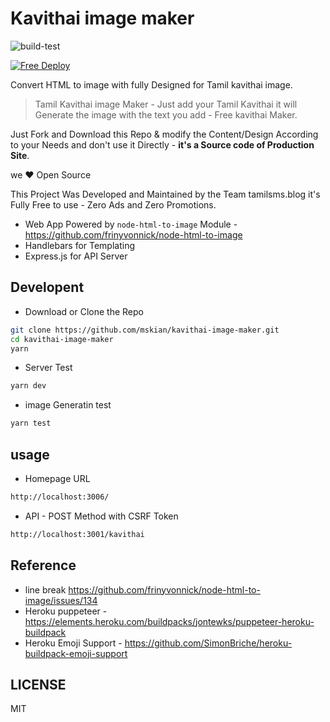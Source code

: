 # Kavithai image maker

![build-test](https://github.com/mskian/kavithai-image-maker/workflows/build-test/badge.svg)  

[![Free Deploy](https://www.herokucdn.com/deploy/button.svg)](https://heroku.com/deploy?template=https://github.com/mskian/kavithai-image-maker)  

Convert HTML to image with fully Designed for Tamil kavithai image.  

> Tamil Kavithai image Maker - Just add your Tamil Kavithai it will Generate the image with the text you add - Free kavithai Maker.  

Just Fork and Download this Repo & modify the Content/Design According to your Needs and don't use it Directly - **it's a Source code of Production Site**.  

we ❤ Open Source  

This Project Was Developed and Maintained by the Team tamilsms.blog
it's Fully Free to use - Zero Ads and Zero Promotions.  

- Web App Powered by `node-html-to-image` Module  - <https://github.com/frinyvonnick/node-html-to-image>
- Handlebars for Templating
- Express.js for API Server

## Developent

- Download or Clone the Repo

```sh
git clone https://github.com/mskian/kavithai-image-maker.git
cd kavithai-image-maker
yarn
```

- Server Test

```sh
yarn dev
```

- image Generatin test

```sh
yarn test
```

## usage

- Homepage URL

```html
http://localhost:3006/
```

- API - POST Method with CSRF Token

```html
http://localhost:3001/kavithai
```

## Reference

- line break <https://github.com/frinyvonnick/node-html-to-image/issues/134>
- Heroku puppeteer - <https://elements.heroku.com/buildpacks/jontewks/puppeteer-heroku-buildpack>
- Heroku Emoji Support - <https://github.com/SimonBriche/heroku-buildpack-emoji-support>

## LICENSE

MIT
